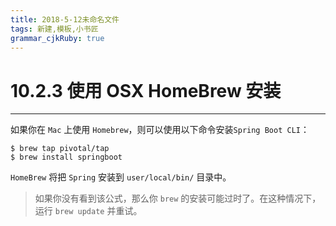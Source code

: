 ```yaml
---
title: 2018-5-12未命名文件 
tags: 新建,模板,小书匠
grammar_cjkRuby: true
---
```



# 10.2.3 使用 OSX HomeBrew 安装
---

如果你在 `Mac` 上使用 `Homebrew`，则可以使用以下命令安装`Spring Boot CLI`：

``` shell
$ brew tap pivotal/tap
$ brew install springboot
```

`HomeBrew` 将把 `Spring` 安装到 `user/local/bin/` 目录中。

> 如果你没有看到该公式，那么你 `brew` 的安装可能过时了。在这种情况下，运行 `brew update` 并重试。